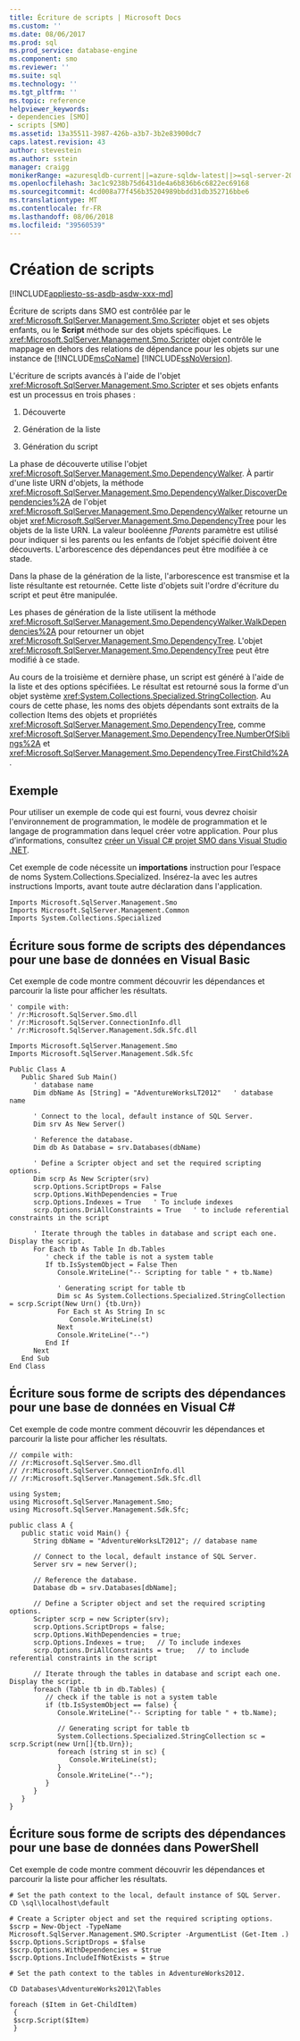 ```yaml
---
title: Écriture de scripts | Microsoft Docs
ms.custom: ''
ms.date: 08/06/2017
ms.prod: sql
ms.prod_service: database-engine
ms.component: smo
ms.reviewer: ''
ms.suite: sql
ms.technology: ''
ms.tgt_pltfrm: ''
ms.topic: reference
helpviewer_keywords:
- dependencies [SMO]
- scripts [SMO]
ms.assetid: 13a35511-3987-426b-a3b7-3b2e83900dc7
caps.latest.revision: 43
author: stevestein
ms.author: sstein
manager: craigg
monikerRange: =azuresqldb-current||=azure-sqldw-latest||>=sql-server-2016||=sqlallproducts-allversions||>=sql-server-linux-2017
ms.openlocfilehash: 3ac1c9238b75d6431de4a6b836b6c6822ec69168
ms.sourcegitcommit: 4cd008a77f456b35204989bbdd31db352716bbe6
ms.translationtype: MT
ms.contentlocale: fr-FR
ms.lasthandoff: 08/06/2018
ms.locfileid: "39560539"
---
```

# <a name="scripting"></a>Création de scripts
[!INCLUDE[appliesto-ss-asdb-asdw-xxx-md](../../../includes/appliesto-ss-asdb-asdw-xxx-md.md)]

  Écriture de scripts dans SMO est contrôlée par le <xref:Microsoft.SqlServer.Management.Smo.Scripter> objet et ses objets enfants, ou le **Script** méthode sur des objets spécifiques. Le <xref:Microsoft.SqlServer.Management.Smo.Scripter> objet contrôle le mappage en dehors des relations de dépendance pour les objets sur une instance de [!INCLUDE[msCoName](../../../includes/msconame-md.md)] [!INCLUDE[ssNoVersion](../../../includes/ssnoversion-md.md)].  
  
 L'écriture de scripts avancés à l'aide de l'objet <xref:Microsoft.SqlServer.Management.Smo.Scripter> et ses objets enfants est un processus en trois phases :  
  
1.  Découverte  
  
2.  Génération de la liste  
  
3.  Génération du script  
  
 La phase de découverte utilise l'objet <xref:Microsoft.SqlServer.Management.Smo.DependencyWalker>. À partir d'une liste URN d'objets, la méthode <xref:Microsoft.SqlServer.Management.Smo.DependencyWalker.DiscoverDependencies%2A> de l'objet <xref:Microsoft.SqlServer.Management.Smo.DependencyWalker> retourne un objet <xref:Microsoft.SqlServer.Management.Smo.DependencyTree> pour les objets de la liste URN. La valeur booléenne *fParents* paramètre est utilisé pour indiquer si les parents ou les enfants de l’objet spécifié doivent être découverts. L'arborescence des dépendances peut être modifiée à ce stade.  
  
 Dans la phase de la génération de la liste, l'arborescence est transmise et la liste résultante est retournée. Cette liste d'objets suit l'ordre d'écriture du script et peut être manipulée.  
  
 Les phases de génération de la liste utilisent la méthode <xref:Microsoft.SqlServer.Management.Smo.DependencyWalker.WalkDependencies%2A> pour retourner un objet <xref:Microsoft.SqlServer.Management.Smo.DependencyTree>. L'objet <xref:Microsoft.SqlServer.Management.Smo.DependencyTree> peut être modifié à ce stade.  
  
 Au cours de la troisième et dernière phase, un script est généré à l'aide de la liste et des options spécifiées. Le résultat est retourné sous la forme d'un objet système <xref:System.Collections.Specialized.StringCollection>. Au cours de cette phase, les noms des objets dépendants sont extraits de la collection Items des objets et propriétés <xref:Microsoft.SqlServer.Management.Smo.DependencyTree>, comme <xref:Microsoft.SqlServer.Management.Smo.DependencyTree.NumberOfSiblings%2A> et <xref:Microsoft.SqlServer.Management.Smo.DependencyTree.FirstChild%2A>.  
  
## <a name="example"></a>Exemple  
 Pour utiliser un exemple de code qui est fourni, vous devrez choisir l'environnement de programmation, le modèle de programmation et le langage de programmation dans lequel créer votre application. Pour plus d’informations, consultez [créer un Visual C&#35; projet SMO dans Visual Studio .NET](../../../relational-databases/server-management-objects-smo/how-to-create-a-visual-csharp-smo-project-in-visual-studio-net.md).  
  
 Cet exemple de code nécessite un **importations** instruction pour l’espace de noms System.Collections.Specialized. Insérez-la avec les autres instructions Imports, avant toute autre déclaration dans l'application.  
  
```  
Imports Microsoft.SqlServer.Management.Smo  
Imports Microsoft.SqlServer.Management.Common  
Imports System.Collections.Specialized  
```  
  
## <a name="scripting-out-the-dependencies-for-a-database-in-visual-basic"></a>Écriture sous forme de scripts des dépendances pour une base de données en Visual Basic  
 Cet exemple de code montre comment découvrir les dépendances et parcourir la liste pour afficher les résultats.  
  
```  
' compile with:   
' /r:Microsoft.SqlServer.Smo.dll   
' /r:Microsoft.SqlServer.ConnectionInfo.dll   
' /r:Microsoft.SqlServer.Management.Sdk.Sfc.dll   
  
Imports Microsoft.SqlServer.Management.Smo  
Imports Microsoft.SqlServer.Management.Sdk.Sfc  
  
Public Class A  
   Public Shared Sub Main()  
      ' database name  
      Dim dbName As [String] = "AdventureWorksLT2012"   ' database name  
  
      ' Connect to the local, default instance of SQL Server.   
      Dim srv As New Server()  
  
      ' Reference the database.    
      Dim db As Database = srv.Databases(dbName)  
  
      ' Define a Scripter object and set the required scripting options.   
      Dim scrp As New Scripter(srv)  
      scrp.Options.ScriptDrops = False  
      scrp.Options.WithDependencies = True  
      scrp.Options.Indexes = True   ' To include indexes  
      scrp.Options.DriAllConstraints = True   ' to include referential constraints in the script  
  
      ' Iterate through the tables in database and script each one. Display the script.  
      For Each tb As Table In db.Tables  
         ' check if the table is not a system table  
         If tb.IsSystemObject = False Then  
            Console.WriteLine("-- Scripting for table " + tb.Name)  
  
            ' Generating script for table tb  
            Dim sc As System.Collections.Specialized.StringCollection = scrp.Script(New Urn() {tb.Urn})  
            For Each st As String In sc  
               Console.WriteLine(st)  
            Next  
            Console.WriteLine("--")  
         End If  
      Next  
   End Sub  
End Class  
```  
  
## <a name="scripting-out-the-dependencies-for-a-database-in-visual-c"></a>Écriture sous forme de scripts des dépendances pour une base de données en Visual C#  
 Cet exemple de code montre comment découvrir les dépendances et parcourir la liste pour afficher les résultats.  
  
```  
// compile with:   
// /r:Microsoft.SqlServer.Smo.dll   
// /r:Microsoft.SqlServer.ConnectionInfo.dll   
// /r:Microsoft.SqlServer.Management.Sdk.Sfc.dll   
  
using System;  
using Microsoft.SqlServer.Management.Smo;  
using Microsoft.SqlServer.Management.Sdk.Sfc;  
  
public class A {  
   public static void Main() {   
      String dbName = "AdventureWorksLT2012"; // database name  
  
      // Connect to the local, default instance of SQL Server.   
      Server srv = new Server();  
  
      // Reference the database.    
      Database db = srv.Databases[dbName];  
  
      // Define a Scripter object and set the required scripting options.   
      Scripter scrp = new Scripter(srv);  
      scrp.Options.ScriptDrops = false;  
      scrp.Options.WithDependencies = true;  
      scrp.Options.Indexes = true;   // To include indexes  
      scrp.Options.DriAllConstraints = true;   // to include referential constraints in the script  
  
      // Iterate through the tables in database and script each one. Display the script.     
      foreach (Table tb in db.Tables) {   
         // check if the table is not a system table  
         if (tb.IsSystemObject == false) {  
            Console.WriteLine("-- Scripting for table " + tb.Name);  
  
            // Generating script for table tb  
            System.Collections.Specialized.StringCollection sc = scrp.Script(new Urn[]{tb.Urn});  
            foreach (string st in sc) {  
               Console.WriteLine(st);  
            }  
            Console.WriteLine("--");  
         }  
      }   
   }  
}  
```  
  
## <a name="scripting-out-the-dependencies-for-a-database-in-powershell"></a>Écriture sous forme de scripts des dépendances pour une base de données dans PowerShell  
 Cet exemple de code montre comment découvrir les dépendances et parcourir la liste pour afficher les résultats.  
  
```  
# Set the path context to the local, default instance of SQL Server.  
CD \sql\localhost\default  
  
# Create a Scripter object and set the required scripting options.  
$scrp = New-Object -TypeName Microsoft.SqlServer.Management.SMO.Scripter -ArgumentList (Get-Item .)  
$scrp.Options.ScriptDrops = $false  
$scrp.Options.WithDependencies = $true  
$scrp.Options.IncludeIfNotExists = $true  
  
# Set the path context to the tables in AdventureWorks2012.  
  
CD Databases\AdventureWorks2012\Tables  
  
foreach ($Item in Get-ChildItem)  
 {    
 $scrp.Script($Item)  
 }  
```  
  
  

